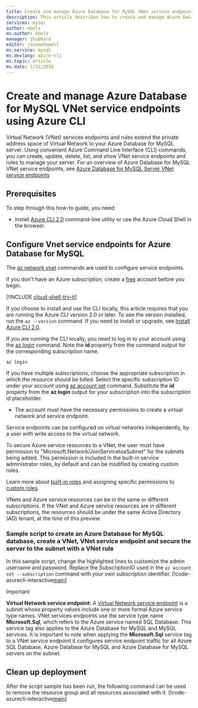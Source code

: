```yaml
---
title: Create and manage Azure Database for MySQL VNet service endpoints and rules using Azure CLI | Microsoft Docs
description: This article describes how to create and manage Azure Database for MySQL VNet service endpoints and rules using Azure CLI command line.
services: mysql
author: mbolz
ms.author: mbolz
manager: jhubbard
editor: jasonwhowell
ms.service: mysql
ms.devlang: azure-cli
ms.topic: article
ms.date: 1/12/2018
---
```

# Create and manage Azure Database for MySQL VNet service endpoints using Azure CLI
Virtual Network (VNet) services endpoints and rules extend the private address space of Virtual Network to your Azure Database for MySQL server. Using convenient Azure Command Line Interface (CLI) commands, you can create, update, delete, list, and show VNet service endpoints and rules to manage your server. For an overview of Azure Database for MySQL VNet service endpoints, see [Azure Database for MySQL Server VNet service endpoints](concepts-data-access-and-security-vnet.md)

## Prerequisites
To step through this how-to guide, you need:
- Install [Azure CLI 2.0](/cli/azure/install-azure-cli) command-line utility or use the Azure Cloud Shell in the browser.

## Configure Vnet service endpoints for Azure Database for MySQL
The [az network vnet](https://docs.microsoft.com/cli/azure/network/vnet?view=azure-cli-latest) commands are used to configure service endpoints.

If you don't have an Azure subscription, create a [free](https://azure.microsoft.com/free/) account before you begin.

[!INCLUDE [cloud-shell-try-it](../../includes/cloud-shell-try-it.md)]

If you choose to install and use the CLI locally, this article requires that you are running the Azure CLI version 2.0 or later. To see the version installed, run the `az --version` command. If you need to install or upgrade, see [Install Azure CLI 2.0]( /cli/azure/install-azure-cli). 

If you are running the CLI locally, you need to log in to your account using the [az login](/cli/azure/authenticate-azure-cli?view=interactive-log-in) command. Note the **id** property from the command output for the corresponding subscription name.
```azurecli-interactive
az login
```

If you have multiple subscriptions, choose the appropriate subscription in which the resource should be billed. Select the specific subscription ID under your account using [az account set](/cli/azure/account#az_account_set) command. Substitute the **id** property from the **az login** output for your subscription into the subscription id placeholder.

- The account must have the necessary permissions to create a virtual network and service endpoint.

Service endpoints can be configured on virtual networks independently, by a user with write access to the virtual network.

To secure Azure service resources to a VNet, the user must have permission to "Microsoft.Network/JoinServicetoaSubnet" for the subnets being added. This permission is included in the built-in service administrator roles, by default and can be modified by creating custom roles.

Learn more about [built-in roles](https://docs.microsoft.com/azure/active-directory/role-based-access-built-in-roles) and assigning specific permissions to [custom roles](https://docs.microsoft.com/azure/active-directory/role-based-access-control-custom-roles).

VNets and Azure service resources can be in the same or different subscriptions. If the VNet and Azure service resources are in different subscriptions, the resources should be under the same Active Directory (AD) tenant, at the time of this preview.

### Sample script to create an Azure Database for MySQL database, create a VNet, VNet service endpoint and secure the server to the subnet with a VNet rule
In this sample script, change the highlighted lines to customize the admin username and password. Replace the SubscriptionID used in the `az account set --subscription` command with your own subscription identifier.
[!code-azurecli-interactive[main](../../cli_scripts/mysql/create-mysql-server-vnet/create-mysql-server.sh?highlight=4,16 "Create an Azure Database for MySQL, VNet, VNet service endpoint, and VNet rule.")]

> [!IMPORTANT]
> **Virtual Network service endpoint:** A [Virtual Network service endpoint](../virtual-network/virtual-network-service-endpoints-overview.md) is a subnet whose property values include one or more formal Azure service type names. VNet services endpoints use the service type name **Microsoft.Sql**, which refers to the Azure service named SQL Database. This service tag also applies to the Azure Database for MySQL and MySQL services. It is important to note when applying the **Microsoft.Sql** service tag to a VNet service endpoint it configures service endpoint traffic for all Azure SQL Database, Azure Database for MySQL and Azure Database for MySQL servers on the subnet. 
> 

## Clean up deployment
After the script sample has been run, the following command can be used to remove the resource group and all resources associated with it.
[!code-azurecli-interactive[main](../../cli_scripts/mysql/scale-mysql-server/delete-mysql.sh "Delete the resource group.")]
